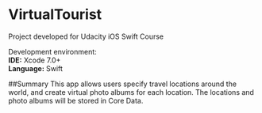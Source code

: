 # VirtualTourist

Project developed for Udacity iOS Swift Course

Development environment:
<br><b>IDE:</b> Xcode 7.0+
<br><b>Language:</b> Swift

##Summary
This app allows users specify travel locations around the world, and create virtual photo albums for each location. The locations and photo albums will be stored in Core Data.
